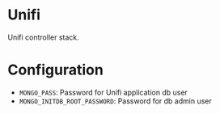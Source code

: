# Unifi

Unifi controller stack.

# Configuration

- `MONGO_PASS`: Password for Unifi application db user
- `MONGO_INITDB_ROOT_PASSWORD`: Password for db admin user

